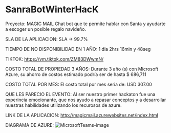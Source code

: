 # SanraBotWinterHacK
Proyecto: MAGIC MAIL
Chat bot que te permite hablar con Santa y ayudarte a escoger un posible regalo navideño.
 
SLA DE LA APLICACION:
SLA -> 99.7%

TIEMPO DE NO DISPONIBILIDAD EN 1 AÑO:
1 dia 2hrs 16min y 48seg

TIKTOK:
https://vm.tiktok.com/ZM83DWwmN/


COSTO TOTAL DE PROPIEDAD 3 AÑOS:
Durante 3 año (s) con Microsoft Azure, su ahorro de costos estimado podría ser de hasta $ 686,711

COSTO TOTAL POR MES:
El costo total por mes seria de: USD 307.00

QUE LES PARECIO EL EVENTO:
Al ser nuestro primer hackaton fue una experincia emocionante, que nos ayudo a repasar conceptos y a desarrollar nuestras habilidades utilizando los recurosos de azure.

LINK DE LA APLICACION:
http://magicmail.azurewebsites.net/index.html

DIAGRAMA DE AZURE:
![MicrosoftTeams-image](https://user-images.githubusercontent.com/94207938/146701541-ef148186-5f72-49d6-83fd-c58babc9617c.png)


